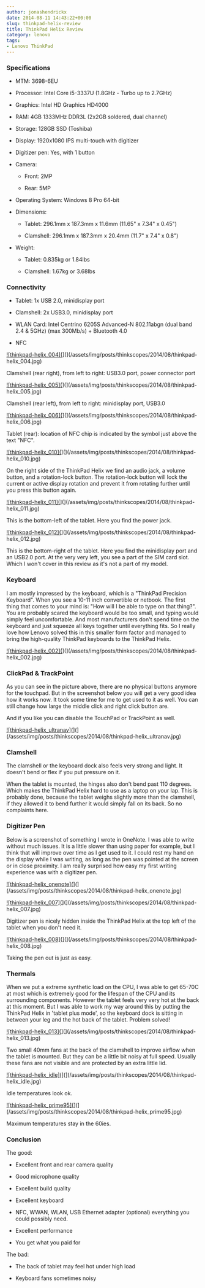 ```yaml
---
author: jonashendrickx
date: 2014-08-11 14:43:22+00:00
slug: thinkpad-helix-review
title: ThinkPad Helix Review
category: lenovo
tags:
- Lenovo ThinkPad
---
```




### Specifications





  * MTM: 3698-6EU

  * Processor: Intel Core i5-3337U (1.8GHz - Turbo up to 2.7GHz)

  * Graphics: Intel HD Graphics HD4000

  * RAM: 4GB 1333MHz DDR3L (2x2GB soldered, dual channel)

  * Storage: 128GB SSD (Toshiba)

  * Display: 1920x1080 IPS multi-touch with digitizer

  * Digitizer pen: Yes, with 1 button

  * Camera:

    * Front: 2MP

    * Rear: 5MP




  * Operating System: Windows 8 Pro 64-bit

  * Dimensions:

    * Tablet: 296.1mm x 187.3mm x 11.6mm (11.65" x 7.34" x 0.45")

    * Clamshell: 296.1mm x 187.3mm x 20.4mm (11.7" x 7.4" x 0.8")




  * Weight:

    * Tablet: 0.835kg or 1.84lbs

    * Clamshell: 1.67kg or 3.68lbs







### 




### Connectivity





  * Tablet: 1x USB 2.0, minidisplay port

  * Clamshell: 2x USB3.0, minidisplay port

  * WLAN Card: Intel Centrino 6205S Advanced-N 802.11abgn (dual band 2.4 & 5GHz) (max 300Mb/s) + Bluetooth 4.0

  * NFC


[![thinkpad-helix_004](](/assets/img/posts/thinkscopes/2014/08/thinkpad-helix_004.jpg)](](/assets/img/posts/thinkscopes/2014/08/thinkpad-helix_004.jpg)

Clamshell (rear right), from left to right: USB3.0 port, power connector port

[![thinkpad-helix_005](](/assets/img/posts/thinkscopes/2014/08/thinkpad-helix_005.jpg)](](/assets/img/posts/thinkscopes/2014/08/thinkpad-helix_005.jpg)

Clamshell (rear left), from left to right: minidisplay port, USB3.0

[![thinkpad-helix_006](](/assets/img/posts/thinkscopes/2014/08/thinkpad-helix_006.jpg)](](/assets/img/posts/thinkscopes/2014/08/thinkpad-helix_006.jpg)

Tablet (rear): location of NFC chip is indicated by the symbol just above the text "NFC".

[![thinkpad-helix_010](](/assets/img/posts/thinkscopes/2014/08/thinkpad-helix_010.jpg)](](/assets/img/posts/thinkscopes/2014/08/thinkpad-helix_010.jpg)

On the right side of the ThinkPad Helix we find an audio jack, a volume button, and a rotation-lock button. The rotation-lock button will lock the current or active display rotation and prevent it from rotating further until you press this button again.

[![thinkpad-helix_011](](/assets/img/posts/thinkscopes/2014/08/thinkpad-helix_011.jpg)](](/assets/img/posts/thinkscopes/2014/08/thinkpad-helix_011.jpg)

This is the bottom-left of the tablet. Here you find the power jack.

[![thinkpad-helix_012](](/assets/img/posts/thinkscopes/2014/08/thinkpad-helix_012.jpg)](](/assets/img/posts/thinkscopes/2014/08/thinkpad-helix_012.jpg)

This is the bottom-right of the tablet. Here you find the minidisplay port and an USB2.0 port. At the very very left, you see a part of the SIM card slot. Which I won't cover in this review as it's not a part of my model.


### 




### Keyboard


I am mostly impressed by the keyboard, which is a "ThinkPad Precision Keyboard". When you see a 10-11 inch convertible or netbook. The first thing that comes to your mind is: "How will I be able to type on that thing?". You are probably scared the keyboard would be too small, and typing would simply feel uncomfortable. And most manufacturers don't spend time on the keyboard and just squeeze all keys together until everything fits. So I really love how Lenovo solved this in this smaller form factor and managed to bring the high-quality ThinkPad keyboards to the ThinkPad Helix.

[![thinkpad-helix_002](](/assets/img/posts/thinkscopes/2014/08/thinkpad-helix_002.jpg)](](/assets/img/posts/thinkscopes/2014/08/thinkpad-helix_002.jpg)


### 




### ClickPad & TrackPoint


As you can see in the picture above, there are no physical buttons anymore for the touchpad. But in the screenshot below you will get a very good idea how it works now. It took some time for me to get used to it as well. You can still change how large the middle click and right click button are.

And if you like you can disable the TouchPad or TrackPoint as well.

[![thinkpad-helix_ultranav](](/assets/img/posts/thinkscopes/2014/08/thinkpad-helix_ultranav.jpg)](](/assets/img/posts/thinkscopes/2014/08/thinkpad-helix_ultranav.jpg)


### 




### Clamshell


The clamshell or the keyboard dock also feels very strong and light. It doesn't bend or flex if you put pressure on it.

When the tablet is mounted, the hinges also don't bend past 110 degrees. Which makes the ThinkPad Helix hard to use as a laptop on your lap. This is probably done, because the tablet weighs slightly more than the clamshell, if they allowed it to bend further it would simply fall on its back. So no complaints here.


### 




### Digitizer Pen


Below is a screenshot of something I wrote in OneNote. I was able to write without much issues. It is a little slower than using paper for example, but I think that will improve over time as I get used to it. I could rest my hand on the display while I was writing, as long as the pen was pointed at the screen or in close proximity. I am really surprised how easy my first writing experience was with a digitizer pen.

[![thinkpad-helix_onenote](](/assets/img/posts/thinkscopes/2014/08/thinkpad-helix_onenote.jpg)](](/assets/img/posts/thinkscopes/2014/08/thinkpad-helix_onenote.jpg)

[![thinkpad-helix_007](](/assets/img/posts/thinkscopes/2014/08/thinkpad-helix_007.jpg)](](/assets/img/posts/thinkscopes/2014/08/thinkpad-helix_007.jpg)

Digitizer pen is nicely hidden inside the ThinkPad Helix at the top left of the tablet when you don't need it.

[![thinkpad-helix_008](](/assets/img/posts/thinkscopes/2014/08/thinkpad-helix_008.jpg)](](/assets/img/posts/thinkscopes/2014/08/thinkpad-helix_008.jpg)

Taking the pen out is just as easy.


### 




### Thermals


When we put a extreme synthetic load on the CPU, I was able to get 65-70C at most which is extremely good for the lifespan of the CPU and its surrounding components. However the tablet feels very very hot at the back at this moment. But I was able to work my way around this by putting the ThinkPad Helix in 'tablet plus mode', so the keyboard dock is sitting in between your leg and the hot back of the tablet. Problem solved!

[![thinkpad-helix_013](](/assets/img/posts/thinkscopes/2014/08/thinkpad-helix_013.jpg)](](/assets/img/posts/thinkscopes/2014/08/thinkpad-helix_013.jpg)

Two small 40mm fans at the back of the clamshell to improve airflow when the tablet is mounted. But they can be a little bit noisy at full speed. Usually these fans are not visible and are protected by an extra little lid.

[![thinkpad-helix_idle](](/assets/img/posts/thinkscopes/2014/08/thinkpad-helix_idle.jpg)](](/assets/img/posts/thinkscopes/2014/08/thinkpad-helix_idle.jpg)

Idle temperatures look ok.

[![thinkpad-helix_prime95](](/assets/img/posts/thinkscopes/2014/08/thinkpad-helix_prime95.jpg)](](/assets/img/posts/thinkscopes/2014/08/thinkpad-helix_prime95.jpg)

Maximum temperatures stay in the 60ies.


### Conclusion


The good:



  * Excellent front and rear camera quality

  * Good microphone quality

  * Excellent build quality

  * Excellent keyboard

  * NFC, WWAN, WLAN, USB Ethernet adapter (optional) everything you could possibly need.

  * Excellent performance

  * You get what you paid for


The bad:

  * The back of tablet may feel hot under high load

  * Keyboard fans sometimes noisy


